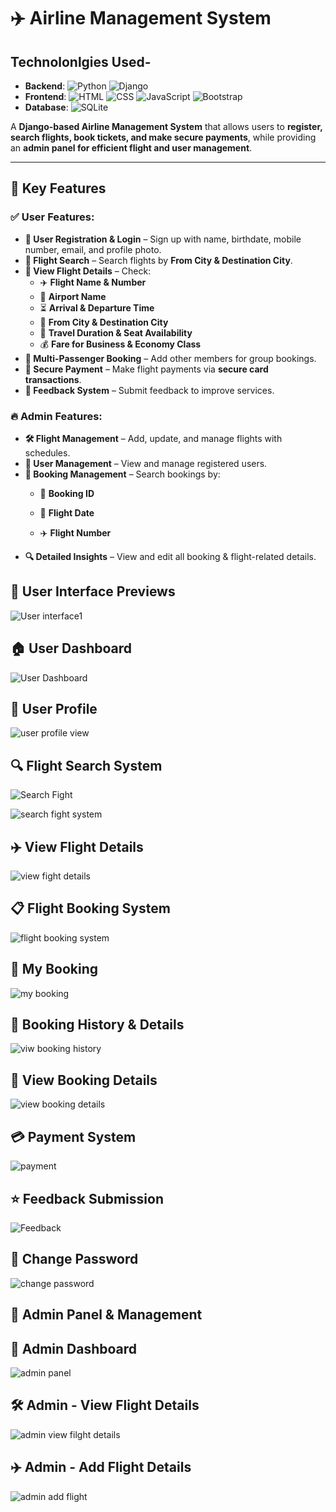 # ✈️ **Airline Management System**

## Technolonlgies Used-
 


- **Backend**: ![Python](https://img.shields.io/badge/Python-3776AB?style=flat-square&logo=python&logoColor=white) ![Django](https://img.shields.io/badge/Django-092E20?style=flat-square&logo=django&logoColor=white)
- **Frontend**: ![HTML](https://img.shields.io/badge/HTML5-E34F26?style=flat-square&logo=html5&logoColor=white) ![CSS](https://img.shields.io/badge/CSS3-1572B6?style=flat-square&logo=css3&logoColor=white) ![JavaScript](https://img.shields.io/badge/JavaScript-F7DF1E?style=flat-square&logo=javascript&logoColor=black) ![Bootstrap](https://img.shields.io/badge/Bootstrap-7952B3?style=flat-square&logo=bootstrap&logoColor=white)
- **Database**: ![SQLite](https://img.shields.io/badge/SQLite-003B57?style=flat-square&logo=sqlite&logoColor=white)

  

A **Django-based Airline Management System** that allows users to **register, search flights, book tickets, and make secure payments**, while providing an **admin panel for efficient flight and user management**.  

---

## 📌 **Key Features**  

### ✅ **User Features:**  
- **🔹 User Registration & Login** – Sign up with name, birthdate, mobile number, email, and profile photo.  
- **🔹 Flight Search** – Search flights by **From City & Destination City**.  
- **🔹 View Flight Details** – Check:  
  - ✈️ **Flight Name & Number**  
  - 🏢 **Airport Name**  
  - ⏳ **Arrival & Departure Time**  
  - 🛫 **From City & Destination City**  
  - 📅 **Travel Duration & Seat Availability**  
  - 💰 **Fare for Business & Economy Class**  
- **🔹 Multi-Passenger Booking** – Add other members for group bookings.  
- **🔹 Secure Payment** – Make flight payments via **secure card transactions**.  
- **🔹 Feedback System** – Submit feedback to improve services.  

### 🔥 **Admin Features:**  
- **🛠️ Flight Management** – Add, update, and manage flights with schedules.  
- **👥 User Management** – View and manage registered users.  
- **📂 Booking Management** – Search bookings by:  
  - 📌 **Booking ID**  
  - 📅 **Flight Date** 

  - ✈️ **Flight Number**  
- **🔍 Detailed Insights** – View and edit all booking & flight-related details.

## 🎨 User Interface Previews

 ![User interface1](https://github.com/user-attachments/assets/a8727c3f-768a-48c7-a24d-ae40fddeac85)

 ## 🏠 User Dashboard

![User Dashboard](https://github.com/user-attachments/assets/0feb828e-9104-4c52-9f76-95750a71c3b4)


## 👤 User Profile
 
![user profile view](https://github.com/user-attachments/assets/02d16cb3-eace-44db-bd84-9c2ac68662f5)


## 🔍 Flight Search System
 
![Search Fight](https://github.com/user-attachments/assets/e6d2fb6d-1992-4f60-a0f6-6799d1565eed)

![search fight system](https://github.com/user-attachments/assets/fa70eddd-31e3-4b46-952d-84fdfbfb655c)


## ✈️ View Flight Details

![view fight details](https://github.com/user-attachments/assets/7ebd49b7-49bb-4158-a3a0-6f4291c7bb99)


## 📋 Flight Booking System
![flight booking system](https://github.com/user-attachments/assets/d917ba13-b5df-4eb2-85d9-d0b99bd9a12d)


## 📖 My Booking
![my booking](https://github.com/user-attachments/assets/174e694b-2a3d-4530-a57f-6934f32569e6)


## 📜 Booking History & Details
![viw booking history](https://github.com/user-attachments/assets/cd235ccc-78f5-499d-8c7b-4df8ebd8512a)


## 📄 View Booking Details
![view booking details](https://github.com/user-attachments/assets/7196a271-56d7-4e59-b3b7-f9b2339c7a28)

## 💳 Payment System
![payment](https://github.com/user-attachments/assets/7ebb2cc4-7335-4e8a-880a-5d73bf686f8f)


## ⭐ Feedback Submission
![Feedback](https://github.com/user-attachments/assets/c1bd0e80-6eb5-41e7-b8f3-d4d6ef3c3aeb)


## 🔑 Change Password
![change password](https://github.com/user-attachments/assets/3de0e8ee-bbd2-4dc8-bdbf-aa87119cd980)


## 🎩 Admin Panel & Management
## 🏢 Admin Dashboard
![admin panel](https://github.com/user-attachments/assets/75db6f7f-0a2b-419c-b376-0eb3b838085f)

##  🛠️ Admin - View Flight Details

![admin view filght details](https://github.com/user-attachments/assets/00d39592-7053-4ecb-a41f-21d028ab21a9)



## ✈️ Admin - Add Flight Details

![admin add flight](https://github.com/user-attachments/assets/1528f2a8-766b-4796-bd7c-bd6f11b21bba)




























